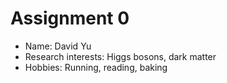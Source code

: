 # Assignment 0
- Name: David Yu
- Research interests: Higgs bosons, dark matter
- Hobbies: Running, reading, baking
